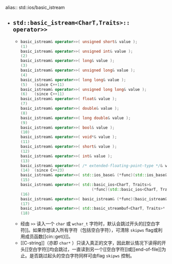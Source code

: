 alias:: std::ios/basic_istream

- ## `std::basic_istream<CharT,Traits>:: operator>>`
	- ``` cpp
	  basic_istream& operator>>( unsigned short& value );
	  (1)	
	  basic_istream& operator>>( unsigned int& value );
	  (2)	
	  basic_istream& operator>>( long& value );
	  (3)	
	  basic_istream& operator>>( unsigned long& value );
	  (4)	
	  basic_istream& operator>>( long long& value );
	  (5)	(since C++11)
	  basic_istream& operator>>( unsigned long long& value );
	  (6)	(since C++11)
	  basic_istream& operator>>( float& value );
	  (7)	
	  basic_istream& operator>>( double& value );
	  (8)	
	  basic_istream& operator>>( long double& value );
	  (9)	
	  basic_istream& operator>>( bool& value );
	  (10)	
	  basic_istream& operator>>( void*& value );
	  (11)	
	  basic_istream& operator>>( short& value );
	  (12)	
	  basic_istream& operator>>( int& value );
	  (13)	
	  basic_istream& operator>>( /* extended-floating-point-type */& value );
	  (14)	(since C++23)
	  basic_istream& operator>>( std::ios_base& (*func)(std::ios_base&) );
	  (15)	
	  basic_istream& operator>>( std::basic_ios<CharT, Traits>&
	                                 (*func)(std::basic_ios<CharT, Traits>&) );
	  (16)	
	  basic_istream& operator>>( basic_istream& (*func)(basic_istream&) );
	  (17)	
	  basic_istream& operator>>( std::basic_streambuf<CharT, Traits>* sb );
	  (18)	
	  ```
	- 经由 `>>` 读入一个 `char` 或 `wchar_t` 字符时，默认会跳过开头的[[空白字符]]。如果你想读入所有字符（包括空白字符），可清除 `skipws` flag或利用成员函数[[cin::get()]]。
	- [[C-string]]（亦即 `char*` ）只读入真正的文字，因此默认情况下读得的开头[[空白字符]]均会跳过，一直读到另一个[[空白字符]]或[[end-of-file]]为止。是否跳过起头的空白字符同样可由flag `skipws` 控制。